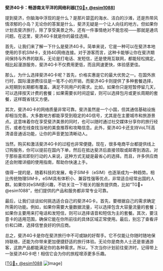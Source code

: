 **斐济4G卡：畅游南太平洋的网络利器[[TG💪+ @esim1088](https://t.me/s/esim1088)]**

提到斐济，你脑海中浮现的是什么？是那片碧蓝的海水、洁白的沙滩，还是热带风情浓郁的小岛？无论你的答案是什么，斐济无疑是一个让人向往的地方。但如果你计划去斐济旅行，除了享受美景之外，还有一件事情绝对不能忽视——那就是通讯问题。在这里，斐济4G卡就是你的最佳选择。

首先，让我们来了解一下什么是斐济4G卡。简单来说，它是一种可以在斐济本地使用的手机SIM卡，支持4G网络连接。对于游客而言，这种卡能够让你在斐济期间保持与外界的联系，无论是打电话、发短信，还是使用互联网，都能轻松搞定。相比起漫游服务，斐济4G卡不仅费用更低，而且网速更快，体验感更佳。

那么，为什么选择斐济4G卡呢？首先，价格实惠是它的最大优势之一。在国外旅行时，国际漫游费往往是一笔不小的开销，而斐济4G卡则提供了多种套餐选择，从短期到长期都有覆盖，满足不同用户的需求。比如，如果你只是短暂停留几天，可以选择按天计费的套餐；如果需要长时间逗留，则可以选择包月或更长周期的套餐，这样既省钱又方便。

其次，斐济4G卡的网络质量非常可靠。斐济虽然是一个小国，但其通信基础设施却相当完善。大多数地方都能享受到稳定的4G信号，尤其是在主要城市和旅游景点。这意味着你在享受斐济美景的同时，也可以随时通过社交媒体分享你的旅行经历，或者在线查找当地的美食推荐和攻略信息。此外，斐济4G卡还支持VoLTE高清语音通话功能，让你的声音更加清晰动人。

当然，购买和激活斐济4G卡的过程也非常便捷。现在，很多电商平台都提供线上订购服务，你可以提前在国内下单，然后在抵达斐济后直接领取或邮寄到酒店。对于那些喜欢即刻行动的人来说，这种方式无疑是最省心的选择。而且，许多供应商还会附赠详细的使用指南，帮助你快速上手。

值得一提的是，随着科技的发展，电子SIM卡（eSIM）也逐渐成为一种趋势。相比传统物理SIM卡，eSIM具有体积小、兼容性强等优点，非常适合经常出国的人群。如果你对eSIM感兴趣，不妨关注一下相关的服务提供商，比如“TG💪+ @esim1088”，他们提供的产品和服务都非常专业可靠。

最后，让我们谈谈如何挑选适合自己的斐济4G卡。首先，要根据自己的需求确定所需的功能。例如，如果你需要大量数据流量，可以选择包含大容量流量的套餐；如果你主要用来打电话和发短信，则可以选择语音和短信为主的套餐。其次，要注意卡的适用范围，确保它能在你所前往的具体区域正常使用。最后，别忘了查看评价和口碑，选择信誉良好的供应商。

总之，斐济4G卡是你在斐济旅行中不可或缺的好帮手。它不仅能让你随时随地保持联络，还能为你带来更加便捷舒适的旅行体验。无论你是商务人士还是普通游客，这款产品都能满足你的各种需求。所以，下次当你计划前往斐济时，记得带上一张斐济4G卡吧！相信它会为你的旅程增添更多乐趣。

[[TG💪+ @esim1088](https://t.me/s/esim1088) ![Image](https://i.postimg.cc/4NQfJmqS/Snipaste-2025-05-13-00-14-12.png)]